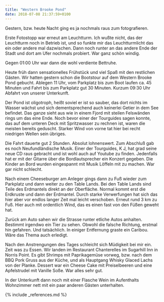 ```yaml
---
title: "Western Brooke Pond"
date: 2018-07-08 21:37:59+0100
---
```


Gestern, bzw. heute Nacht ging es ja nochmals raus zum fotografieren.

Erste Fotostopp war erneut am Leuchtturm. Ich wußte nicht, das der Leuchtturm noch in Betrieb ist, und so funkte mir das Leuchtturmlicht das ein oder andere mal dazwischen. Dann noch runter an das andere Ende der Stadt und dort am Ufer nochmals probiert. War ganz schön windig.

Gegen 01:00 Uhr war dann die wohl verdiente Bettruhe.

Heute früh dann sensationelles Frühstück und viel Spaß mit den restlichen Gästen. Wir hatten gestern schon die Bootstour auf dem Western Brooke Pond gebucht. Ablegen 11 Uhr, vom Parkplatz bis zum Boot laufen ca. 45 Minuten und Fahrt bis zum Parkplatz gut 30 Minuten. Kurzum 09:30 Uhr Abfahrt von unserer Unterkunft.

Der Pond ist oligotroph, heißt soviel er ist so sauber, das dort nichts im Wasser wächst und sich dementsprechend auch keinerlei Getier in dem See befindet. Das ganze sieht aus wie in einem Fjord mit steilen Felswänden rings um das eine Ende. Noch bevor einer der Tourguides sagen konnte, das auf dem unteren Deck mit Spritzwasser zu rechnen ist, waren die meisten bereits geduscht. Starker Wind von vorne tat hier bei recht niedrigen Wellen sein übriges.

Die Fahrt dauerte gut 2 Stunden. Absolut lohnenswert. Zum Abschluß gab es noch Neufundländische Musik. Einer der Tourguides, K J, hat grad seine neue CD raus gebracht und ist wohl auch auf Youtube zu finden. Jedenfalls hat er mit der Gitarre über die Bordlautsprecher ein Konzert gegeben. Die Kinder an Bord wurden eingespannt mit Musik Löffeln mit zu machen. War gar nicht schlecht.

Nach einem Cheeseburger am Anleger gings dann zu Fuß wieder zum Parkplatz und dann weiter zu den Table Lands. Bei den Table Lands sind Teile des Erdmantels direkt an der Oberfläche. Normal kommt erst die Erdkruste und dann der Erdmantel. Durch starke Verwerfungen hat sich das hier aber vor endlos langer Zeit mal leicht verschoben. Erneut rund 3 km zu Fuß. Hier auch mit ordentlich Wind, das es einen fast von den Füßen geweht hat.

Zurück am Auto sahen wir die Strasse runter etliche Autos anhalten. Bestimmt irgendwo ein Tier zu sehen. Obwohl die falsche Richtung, erstmal hin gefahren. Und tatsächlich. In einiger Entfernung graste ein Caribou. Wäre das Thema auch erledigt. 

Nach den Anstrengungen des Tages schleicht sich Müdigkeit bei mir ein. Zeit was zu Essen. Wir landen im Restaurant Chanterelles im Sugarhill Inn in Norris Point. Es gibt Shrimps mit Paprikagemüse vorweg, bzw. nach dem BBQ Pork Gruss aus der Küche, und als Hauptgang Whisky Glaced Lachs von der Planke. Dessert war ein Cheese Cake mit Preiselbeeren und eine Apfelstrudel mit Vanille Soße. War alles sehr gut. 

In der Unterkunft dann noch mit einer Flasche Wein im Aufenthalts Wohnzimmer nett mit ein paar anderen Gästen unterhalten.


{% include _references.md %}